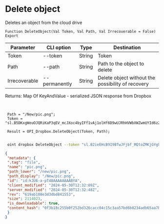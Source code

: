 ﻿---
sidebar_position: 7
---

# Delete object
 Deletes an object from the cloud drive



`Function DeleteObject(Val Token, Val Path, Val Irrecoverable = False) Export`

 | Parameter | CLI option | Type | Destination |
 |-|-|-|-|
 | Token | --token | String | Token |
 | Path | --path | String | Path to the object to delete |
 | Irrecoverable | --permanently | String | Delete object without the possibility of recovery |

 
 Returns: Map Of KeyAndValue - serialized JSON response from Dropbox

<br/>




```bsl title="Code example"
 Path = "/New/pic.png";
 Token = "sl.B5DKxgWeuOJQRiKaP3qEV_mcJXoc4byIFf1vAj1olHf6D9wUJRhHVWbXWZwmUYId6zZCWSPgiO...";
 
 Result = OPI_Dropbox.DeleteObject(Token, Path);
```
	


```sh title="CLI command example"
 
 oint dropbox DeleteObject --token "sl.B2ieEHcB9I9BTwJFjbf_MQtoZMKjGYgkpBqzQkvBfuSz41Qpy5r3d7a4ax22I5ILWhd9KLbN5L..." --path %path% --permanently %permanently%

```

```json title="Result"
{
 "metadata": {
 ".tag": "file",
 "name": "pic.png",
 "path_lower": "/new/pic.png",
 "path_display": "/New/pic.png",
 "id": "id:kJU6-a-pT48AAAAAAAABYA",
 "client_modified": "2024-05-30T12:32:09Z",
 "server_modified": "2024-05-30T12:32:48Z",
 "rev": "619ab108e3d3dbd841553",
 "size": 2114023,
 "is_downloadable": true,
 "content_hash": "0f3b18c255b0f252bd326cacc04c15c3aa57bd6b8234adb65aa7bb2987a65492"
 }
}
```

